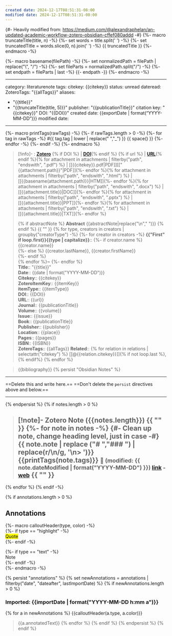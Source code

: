 ```yaml
---
created date: 2024-12-17T08:51:31-08:00
modified date: 2024-12-17T08:51:31-08:00
---
```

{#- Heavily modified from:  https://medium.com/@alexandraphelan/an-updated-academic-workflow-zotero-obsidian-cffef080addd -#}
{%- macro truncateTitle(title, n) -%}
    {%- set words = title.split(' ') -%}
    {%- set truncatedTitle = words.slice(0, n).join(' ') -%}
    {{ truncatedTitle }}
{%- endmacro -%}

{%- macro basename(filePath) -%}
  {%- set normalizedPath = filePath | replace("\\", "/") -%}
  {%- set fileParts = normalizedPath.split("/") -%}
  {%- set endpath = fileParts | last -%}
  {{- endpath -}}
{%- endmacro -%}

---
category: literaturenote
tags:
citekey: {{citekey}}
status: unread
dateread:
ZoteroTags: "{{allTags}}"
aliases: 
- "{{title}}"
- "{{truncateTitle(title, 5)}}"
publisher: "{{publicationTitle}}"
citation key: "{{citekey}}"
DOI: "{{DOI}}"
created date: {{exportDate | format(“YYYY-MM-DD”)}}
modified date: 
---
{%- macro printTags(rawTags) -%}
	{%- if rawTags.length > 0 -%}
		{%- for tag in rawTags -%}
			#{{ tag.tag | lower | replace(" ","_") }} {{ space() }} 
		{%- endfor -%}
	{%- endif -%}
{%- endmacro %}

> [!info]- : [**Zotero**]({{desktopURI}}) {% if DOI %} | [**DOI**](https://doi.org/{{DOI}}){% endif %} {% if url %} | [**URL**]({{url}}){% endif %}{% for attachment in attachments | filterby("path", "endswith", ".pdf") %} | [[{{citekey}}.pdf|PDF]][["{{attachment.path}}"|PDF]]{%- endfor %}{% for attachment in attachments | filterby("path", "endswith", ".html") %} | [[{{basename(attachment.path)}}|HTM]]{%- endfor %}{% for attachment in attachments | filterby("path", "endswith", ".docx") %} | [[{{attachment.title}}|DOC]]{%- endfor %}{% for attachment in attachments | filterby("path", "endswith", ".pptx") %} | [[{{attachment.title}}|PPT]]{%- endfor %}{% for attachment in attachments | filterby("path", "endswith", ".txt") %} | [[{{attachment.title}}|TXT]]{%- endfor %}
>
> {% if abstractNote %}
> **Abstract**
> {{abstractNote|replace("\n"," ")}}
> {% endif %}
> {{ "" }}
{% for type, creators in creators | groupby("creatorType") -%}
{%- for creator in creators -%}
> **{{"First" if loop.first}}{{type | capitalize}}**::
{%- if creator.name %} {{creator.name}}  
{%- else %} {{creator.lastName}}, {{creator.firstName}}  
{%- endif %}  
{% endfor %}~ 
{%- endfor %}    
> **Title**:: "{{title}}"  
> **Date**:: {{date | format("YYYY-MM-DD")}}  
> **Citekey**:: {{citekey}}  
> **ZoteroItemKey**:: {{itemKey}}  
> **itemType**:: {{itemType}}  
> **DOI**:: {{DOI}}  
> **URL**:: {{url}}  
> **Journal**:: {{publicationTitle}}  
> **Volume**:: {{volume}}  
> **Issue**:: {{issue}}  
> **Book**:: {{publicationTitle}}  
> **Publisher**:: {{publisher}}  
> **Location**:: {{place}}   
> **Pages**:: {{pages}}  
> **ISBN**:: {{ISBN}}  
> **ZoteroTags**:: {{allTags}}
> **Related**:: {% for relation in relations | selectattr("citekey") %} [[@{{relation.citekey}}]]{% if not loop.last %}, {% endif%} {% endfor %}

> {{bibliography}}
{% persist "Obsidian Notes" %}
___
==Delete this and write here.==
==Don't delete the `persist` directives above and below.==
___
{% endpersist %}
{% if notes.length > 0 %}
> [!note]- Zotero Note ({{notes.length}})
{{ "" }}
{%- for note in notes -%}
{#- Clean up note, change heading level, just in case -#}
> {{ note.note | replace ("# ","### ") | replace(r/\n/g, '\n> ')}}
> {{printTags(note.tags)}}
> <small>📝️ (modified: {{ note.dateModified | format("YYYY-MM-DD") }}) [link](zotero://select/library/items/{{note.key}}) - [web]({{note.uri}})</small>
>  {{ "" }}
> ---
{% endfor %}
{% endif -%}

{% if annotations.length > 0 %}
## Annotations
{%- macro calloutHeader(type, color) -%}  
{%- if type == "highlight" -%}  
<mark style="background-color: {{color}}">Quote</mark>  
{%- endif -%}

{%- if type == "text" -%}  
Note  
{%- endif -%}  
{%- endmacro -%}

{% persist "annotations" %}
{% set newAnnotations = annotations | filterby("date", "dateafter", lastImportDate) %}
{% if newAnnotations.length > 0 %}

### Imported: {{importDate | format("YYYY-MM-DD h:mm a")}}


{% for a in newAnnotations %}
{{calloutHeader(a.type, a.color)}}
> {{a.annotatedText}}
{% endfor %}
{% endif %}
{% endpersist %}
{% endif %}
